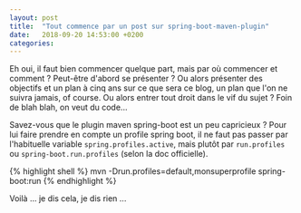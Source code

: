 ```yaml
---
layout: post
title:  "Tout commence par un post sur spring-boot-maven-plugin"
date:   2018-09-20 14:53:00 +0200
categories: 
---
```

Eh oui, il faut bien commencer quelque part, mais par où commencer et comment ?
Peut-être d'abord se présenter ? Ou alors présenter des objectifs et un plan à cinq ans sur ce que sera ce blog, un plan que l'on ne suivra jamais, of course.
Ou alors entrer tout droit dans le vif du sujet ? Foin de blah blah, on veut du code...

Savez-vous que le plugin maven spring-boot est un peu capricieux ?
Pour lui faire prendre en compte un profile spring boot, il ne faut pas passer par l'habituelle variable `spring.profiles.active`, mais plutôt par `run.profiles` ou `spring-boot.run.profiles` (selon la doc officielle).

{% highlight shell %}
mvn -Drun.profiles=default,monsuperprofile spring-boot:run
{% endhighlight %}

Voilà ... je dis cela, je dis rien ...


